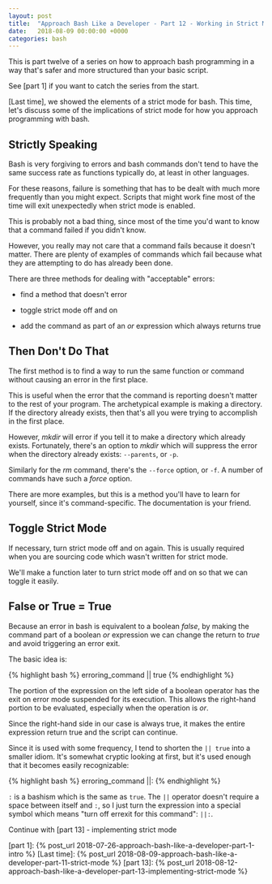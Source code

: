 ```yaml
---
layout: post
title:  "Approach Bash Like a Developer - Part 12 - Working in Strict Mode"
date:   2018-08-09 00:00:00 +0000
categories: bash
---
```


This is part twelve of a series on how to approach bash programming in a way
that's safer and more structured than your basic script.

See [part 1] if you want to catch the series from the start.

[Last time], we showed the elements of a strict mode for bash.  This time,
let's discuss some of the implications of strict mode for how you approach
programming with bash.

Strictly Speaking
-----------------

Bash is very forgiving to errors and bash commands don't tend to have
the same success rate as functions typically do, at least in other
languages.

For these reasons, failure is something that has to be dealt with much
more frequently than you might expect. Scripts that might work fine most
of the time will exit unexpectedly when strict mode is enabled.

This is probably not a bad thing, since most of the time you'd want to
know that a command failed if you didn't know.

However, you really may not care that a command fails because it doesn't
matter.  There are plenty of examples of commands which fail because
what they are attempting to do has already been done.

There are three methods for dealing with "acceptable" errors:

-   find a method that doesn't error

-   toggle strict mode off and on

-   add the command as part of an *or* expression which always returns
    true

Then Don't Do That
------------------

The first method is to find a way to run the same function or command
without causing an error in the first place.

This is useful when the error that the command is reporting doesn't
matter to the rest of your program.  The archetypical example is making
a directory.  If the directory already exists, then that's all you were
trying to accomplish in the first place.

However, *mkdir* will error if you tell it to make a directory which
already exists.  Fortunately, there's an option to *mkdir* which will
suppress the error when the directory already exists: `--parents`, or
`-p`.

Similarly for the *rm* command, there's the `--force` option, or `-f`.
A number of commands have such a *force* option.

There are more examples, but this is a method you'll have to learn for
yourself, since it's command-specific.  The documentation is your
friend.

Toggle Strict Mode
------------------

If necessary, turn strict mode off and on again.  This is usually
required when you are sourcing code which wasn't written for strict
mode.

We'll make a function later to turn strict mode off and on so that we
can toggle it easily.

False or True = True
--------------------

Because an error in bash is equivalent to a boolean *false*, by making
the command part of a boolean *or* expression we can change the return
to *true* and avoid triggering an error exit.

The basic idea is:

{% highlight bash %}
erroring_command || true
{% endhighlight %}

The portion of the expression on the left side of a boolean operator has
the exit on error mode suspended for its execution.  This allows the
right-hand portion to be evaluated, especially when the operation is
*or*.

Since the right-hand side in our case is always true, it makes the
entire expression return true and the script can continue.

Since it is used with some frequency, I tend to shorten the `|| true`
into a smaller idiom.  It's somewhat cryptic looking at first, but it's
used enough that it becomes easily recognizable:

{% highlight bash %}
erroring_command ||:
{% endhighlight %}

`:` is a bashism which is the same as `true`. The `||` operator doesn't
require a space between itself and `:`, so I just turn the expression
into a special symbol which means "turn off errexit for this command":
`||:`.

Continue with [part 13] - implementing strict mode

  [part 1]:     {% post_url 2018-07-26-approach-bash-like-a-developer-part-1-intro                      %}
  [Last time]:  {% post_url 2018-08-09-approach-bash-like-a-developer-part-11-strict-mode               %}
  [part 13]:    {% post_url 2018-08-12-approach-bash-like-a-developer-part-13-implementing-strict-mode    %}
